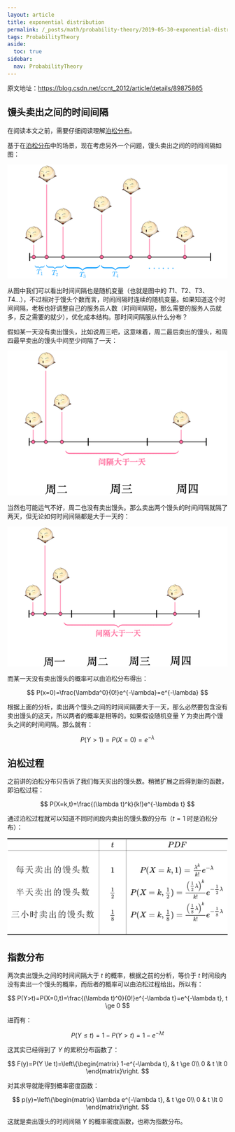 ```yaml
---
layout: article
title: exponential distribution
permalink: /_posts/math/probability-theory/2019-05-30-exponential-distribution
tags: ProbabilityTheory
aside:
  toc: true
sidebar:
  nav: ProbabilityTheory
---
```


<!--more-->


原文地址：<https://blog.csdn.net/ccnt_2012/article/details/89875865>



## 馒头卖出之间的时间间隔

在阅读本文之前，需要仔细阅读理解[泊松分布](2019-05-28-poisson-distribution.md)。

基于在[泊松分布](2019-05-28-poisson-distribution.md)中的场景，现在考虑另外一个问题，馒头卖出之间的时间间隔如图：

![](assets/12.png)

从图中我们可以看出时间间隔也是随机变量（也就是图中的 $T1、T2、T3、T4 \dots$），不过相对于馒头个数而言，时间间隔时连续的随机变量。如果知道这个时间间隔，老板也好调整自己的服务员人数（时间间隔短，那么需要的服务人员就多，反之需要的就少），优化成本结构。那时间间隔服从什么分布？

假如某一天没有卖出馒头，比如说周三吧，这意味着，周二最后卖出的馒头，和周四最早卖出的馒头中间至少间隔了一天：

![](assets/13.png)

当然也可能运气不好，周二也没有卖出馒头。那么卖出两个馒头的时间间隔就隔了两天，但无论如何时间间隔都是大于一天的：

![](assets/14.png)

而某一天没有卖出馒头的概率可以由泊松分布得出：

$$
P(x=0)=\frac{\lambda^0}{0!}e^{-\lambda}=e^{-\lambda}
$$

根据上面的分析，卖出两个馒头之间的时间间隔要大于一天，那么必然要包含没有卖出馒头的这天，所以两者的概率是相等的。如果假设随机变量 $Y$ 为卖出两个馒头之间的时间间隔。那么就有：

$$
P(Y>1)=P(X=0)=e^{-\lambda}
$$



## 泊松过程

之前讲的泊松分布只告诉了我们每天买出的馒头数。稍微扩展之后得到新的函数，即泊松过程：

$$
P(X=k,t)=\frac{(\lambda t)^k}{k!}e^{-\lambda t}
$$

通过泊松过程就可以知道不同时间段内卖出的馒头数的分布（$t=1$ 时是泊松分布）：

![1559184118882](assets/1559184118882.png)




## 指数分布

两次卖出馒头之间的时间间隔大于 $t$ 的概率，根据之前的分析，等价于 $t$ 时间段内没有卖出一个馒头的概率，而后者的概率可以由泊松过程给出。所以有：

$$
P(Y>t)=P(X=0,t)=\frac{(\lambda t)^0}{0!}e^{-\lambda t}=e^{-\lambda t}, t \ge 0
$$

进而有：

$$
P(Y \le t)=1-P(Y > t)=1-e^{-\lambda t}
$$

这其实已经得到了 $Y$ 的累积分布函数了：

$$
F(y)=P(Y \le t)=\left\{\begin{matrix}
1-e^{-\lambda t}, & t \ge 0\\ 
0 & t \lt 0
\end{matrix}\right.
$$

对其求导就能得到概率密度函数：

$$
p(y)=\left\{\begin{matrix}
\lambda e^{-\lambda t}, & t \ge 0\\ 
0 & t \lt 0
\end{matrix}\right.
$$

这就是卖出馒头的时间间隔 $Y$ 的概率密度函数，也称为指数分布。

